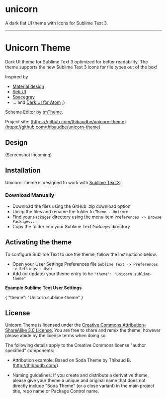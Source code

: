 # unicorn

A dark flat UI theme with icons for Sublime Text 3.

***

# Unicorn Theme

Dark UI theme for Sublime Text 3 optimized for better readability.
The theme supports the new Sublime Text 3 icons for file types out of the box!

Inspired by 
* [Material design](https://packagecontrol.io/packages/Material%20Color%20Scheme) 
* [Seti UI](https://packagecontrol.io/packages/Seti_UI) 
* [Spacegray](https://packagecontrol.io/packages/Theme%20-%20Spacegray) 
* ... and [Dark UI for Atom](https://github.com/atom/one-dark-ui) ;)

Scheme Editor by [tmTheme](http://tmtheme-editor.herokuapp.com/).

Project site: [https://github.com/thibaudbe/unicorn-theme](https://github.com/thibaudbe/unicorn-theme)

## Design

(Screenshot incoming)

## Installation

Unicorn Theme is designed to work with [Sublime Text 3](http://www.sublimetext.com/3dev).

### Download Manually

* Download the files using the GitHub .zip download option
* Unzip the files and rename the folder to `Theme - Unicorn`
* Find your `Packages` directory using the menu item  `Preferences -> Browse Packages...`
* Copy the folder into your Sublime Text `Packages` directory

## Activating the theme

To configure Sublime Text to use the theme, follow the instructions below.

* Open your User Settings Preferences file `Sublime Text -> Preferences -> Settings - User`
* Add (or update) your theme entry to be `"theme": "Unicorn.sublime-theme"`

**Example Sublime Text User Settings**

  {
    "theme": "Unicorn.sublime-theme"
  }

## License

Unicorn Theme is licensed under the [Creative Commons Attribution-ShareAlike 3.0 License](http://creativecommons.org/licenses/by-sa/3.0/). You are free to share and remix the theme, however please abide by the license terms when doing so.

The following details apply to the Creative Commons license "author specified" components:

* Attribution example: Based on Soda Theme by Thibaud B. (http://thibaudb.com/)

* Naming guidelines: If you create and distribute a derivative theme, please give your theme a unique and original name that does not directly include "Soda Theme" (or a close variant) in the main project title, repo name or Package Control name.
